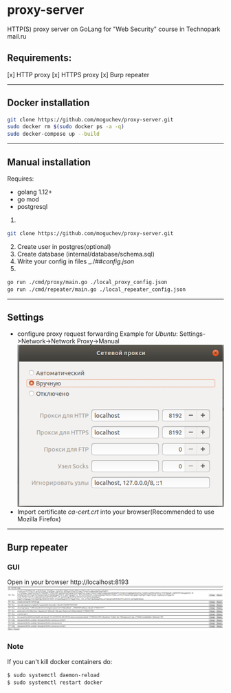 # proxy-server
HTTP(S) proxy server on GoLang for "Web Security" course in Technopark mail.ru

## Requirements:
 [x] HTTP proxy
 [x] HTTPS proxy
 [x] Burp repeater

---
## Docker installation
```sh
git clone https://github.com/moguchev/proxy-server.git
sudo docker rm $(sudo docker ps -a -q)
sudo docker-compose up --build
```

---
## Manual installation
   Requires:
   * golang 1.12+
   * go mod
   * postgresql

1. 
```sh
git clone https://github.com/moguchev/proxy-server.git
```
2. Create user in postgres(optional)
3. Create database (internal/database/schema.sql)
4. Write your config in files _./##_config.json_
5. 
```sh
go run ./cmd/proxy/main.go ./local_proxy_config.json
go run ./cmd/repeater/main.go ./local_repeater_config.json
```
---


## Settings
  * configure proxy request forwarding
    Example for _Ubuntu_:
    Settings->Network->Network Proxy->Manual
    ![alt text](./img/proxy_settings.png "Nerwork Proxy")
  * Import certificate _ca-cert.crt_ into your browser(Recommended to use Mozilla Firefox)
---

## Burp repeater

### GUI
   Open in your browser http://localhost:8193
   ![alt text](./img/localhost_root.png "Index page")

### Note
If you can't kill docker containers do:
```sh
$ sudo systemctl daemon-reload
$ sudo systemctl restart docker
```